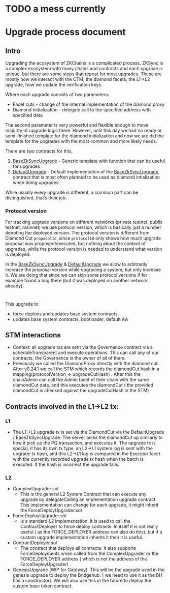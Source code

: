 # TODO a mess currently
# Upgrade process document


## Intro

Upgrading the ecosystem of ZKChains is a complicated process. ZKSync is a complex ecosystem with many chains and contracts and each upgrade is unique, but there are some steps that repeat for most upgrades. These are mostly how we interact with the CTM, the diamond facets, the L1→L2 upgrade, how we update the verification keys.

Where each upgrade consists of two parameters:

- Facet cuts - change of the internal implementation of the diamond proxy
- Diamond Initialization - delegate call to the specified address with specified data

The second parameter is very powerful and flexible enough to move majority of upgrade logic there. However, until this day we had no ready or semi-finished template for the diamond initialization and now we are did the template for the upgrades with the most common and more likely needs.

There are two contracts for this,

1. [BaseZkSyncUpgrade](https://github.com/matter-labs/zksync-2-contracts/blob/sb-new-upgrade-system/ethereum/contracts/upgrades/BaseZkSyncUpgrade.sol) - Generic template with function that can be useful for upgrades
2. [DefaultUpgrade](https://github.com/matter-labs/zksync-2-contracts/blob/sb-new-upgrade-system/ethereum/contracts/upgrades/DefaultUpgrade.sol) - Default implementation of the [BaseZkSyncUpgrade](https://github.com/matter-labs/zksync-2-contracts/blob/sb-new-upgrade-system/ethereum/contracts/upgrades/BaseZkSyncUpgrade.sol), contract that is most often planned to be used as diamond intialization when doing upgrades.

While usually every upgrade is different, a common part can be distinguished, that’s their job.

### Protocol version

For tracking upgrade versions on different networks (private testnet, public testnet, mainnet) we use protocol version, which is basically just a number denoting the deployed version. The protocol version is different from Diamond Cut `proposalId`, since `protocolId` only shows how much upgrade proposal was proposed/executed, but nothing about the content of upgrades, while the protocol version is needed to understand what version is deployed.

In the [BaseZkSyncUpgrade](https://github.com/matter-labs/zksync-2-contracts/blob/sb-new-upgrade-system/ethereum/contracts/upgrades/BaseZkSyncUpgrade.sol) & [DefaultUpgrade](https://github.com/matter-labs/zksync-2-contracts/blob/sb-new-upgrade-system/ethereum/contracts/upgrades/DefaultUpgrade.sol) we allow to arbitrarily increase the proposal version while upgrading a system, but only increase it. We are doing that since we can skip some protocol versions if for example found a bug there (but it was deployed on another network already).



#

This upgrade tx:

- force deploys and updates base system contracts
- updates base system contracts, bootloader, default AA

<!-- ## L2 contracts

Besides usual L1 changes as verifier, allowlist, bootloader & default account change, we want to have the ability to execute arbitrary L1 → L2 transactions while doing an upgrade.

We already practiced doing that with different [DiamondUpgradeInit](https://github.com/matter-labs/zksync-2-contracts/blob/sb-new-upgrade-system/ethereum/contracts/zksync/upgrade-initializers/DiamondUpgradeInit6.sol#L12), which was also used as a diamond initialization. The idea was that operator runs an upgrade and make a delegate call to the [DiamondUpgradeInit](https://github.com/matter-labs/zksync-2-contracts/blob/sb-new-upgrade-system/ethereum/contracts/zksync/upgrade-initializers/DiamondUpgradeInit6.sol#L12), which place pre-set L1 → L2 transaction in the priority queue. Later that transaction could be executed in the same manner as any other L1 → L2 transaction, even though that specific upgrade transaction wasn’t actually requested by authorized user with as other transactions.

Now, we introduce system contracts upgrade transactions. This is a separate transaction type, different from all other transaction types. The transaction with this transaction type can be processed only first in the block (enforced by bootloader) and requested onchain only during the upgrade. On the L1, this transaction is stored not even on the priority queue, but rather in a specific storage slot, separate from all other transactions.

❗Since this transaction should be handled only once we keep track of which block it is executed, considering the possibility that the block can be reverted at any moment (`revertBlocks`), error in this functionality is specifically susceptible to attacks. -->

## STM interactions

- Context: all upgrade txs are sent via the Governance contract via a scheduleTransparent and execute operations. This can call any of our contracts, the Governance is the owner of all of them.
- Previously we called the DiamondProxy directly with the diamond cut. After v0.24.1 we call the STM which records the diamondCut hash in a mapping(protocolVersion ⇒ upgradeCutHash) . After this the chainAdmin can call the Admin facet of their chain with the same diamondCut data, and this executes the diamondCut ( the provided diamondCut is checked against the upgradeCutHash in the STM)

## Contracts involved in the L1→L2 tx:

### L1

- The L1→L2 upgrade tx is set via the DiamondCut via the DefaultUpgrade / BaseZkSyncUpgrade. The server picks the diamondCut up similarly to how it pick up the PQ transaction, and executes it. The upgrade tx is special, it has its own tx type, an L2→L1 system log is sent with the upgrade tx hash, and this L2→L1 log is compared in the Executor facet with the currently recorded upgrade tx hash when the batch is executed. If the hash is incorrect the upgrade fails.

### L2

- ComplexUpgrader.sol
    - This is the general L2 System Contract that can execute any upgrade by delegateCalling an implementation upgrade contract. This implementation can change for each upgrade, it might inherit the ForceDeployUpgrader.sol
- ForceDeployUpgrader.sol
    - Is a standard L2 implementation. It is used to call the ContractDeployer to force deploy contracts. In itself it is not really useful ( as the FORCE_DEPLOYER address can also do this), but if a custom upgrade implementation inherits it then it is useful.
- ContractDeployer.sol
    - The contract that deploys all contracts. It also supports ForceDeployments when called from the ComplexUpgrader or the FORCE_DEPLOYER address ( which is not the address of the ForceDeployUpgrader) .
- GenesisUpgrade (WIP for Gateway). This will be the upgrade used in the genesis upgrade to deploy the Bridgehub. ( we need to use it as the BH has a constructor). We will also use this in the future to deploy the custom base token contract.